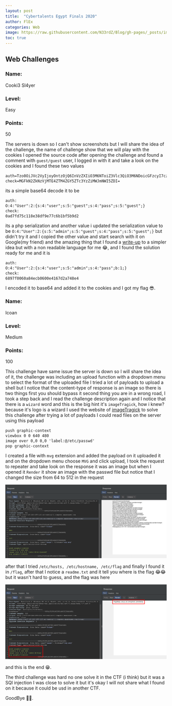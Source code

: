 ```yaml
---
layout: post
title:  "Cybertalents Egypt Finals 2020"
author: FlEx
categories: Web
image: https://raw.githubusercontent.com/N33rdZ/Blog/gh-pages/_posts/images/Key-Validate/bg-cy-ctf.jpg
toc: true
---
```


## Web Challenges

### Name:
Cooki3 Sl4yer
### Level:
Easy
### Points: 
50

The servers is down so I can't show screenshots but I will share the idea of the challenge, the name of challenge show that we will play with the cookies
I opened the source code after opening the challenge and found a comment with `guest/guest` user, I logged in with it and take a look on the cookies and I found these two values
```
auth=Tzo0OiJVc2VyIjoyOntzOjQ6InVzZXIiO3M6NToiZ3Vlc3QiO3M6NDoicGFzcyI7czo1OiJndWVzdCI7fQ==
check=MGFkN2ZkNzVjMTE4ZTM4ZGY5ZTc3YzZiMWJmNWI5ZDI=
```
its a simple base64 decode it to be
```
auth:
O:4:"User":2:{s:4:"user";s:5:"guest";s:4:"pass";s:5:"guest";}
check:
0ad7fd75c118e38df9e77c6b1bf5b9d2
```
its a php serialization and another value i updated the serialization value to be `O:4:"User":2:{s:5:"admin";s:5:"guest";s:4:"pass";s:5:"guest";}` but didn't try it
and I copied the other value and start search with it on Google(my friend) and the amazing thing that I found a [write-up](https://trthien.wordpress.com/) to a simpler idea but with a non readable language
for me 😂, and I found the solution ready for me and it is
```
auth:
O:4:"User":2:{s:4:"user";s:5:"admin";s:4:"pass";b:1;}
check:
6897f0060a84ecb0600e4167d2a748e4
```
I encoded it to base64 and added it to the cookies and  I got my flag 😎.



### Name:
Icoan
### Level:
Medium
### Points: 
100

This challenge have same issue the server is down so I will share the idea of it, the challenge was including an upload function with a dropdown menu to select the format
of the uploaded file I tried a lot of payloads to upload a shell but I notice that the content-type of response is an image so there is two things first you should bypass it
second thing you are in a wrong road, I took a step back and I read the challenge description again and I notice that there is a `wizard` word and this is the big hint
it's `imageTragick`, how i knew? because it's logo is a wizard I used the website of [imageTragick](https://imagetragick.com/) to solve this challenge after trying a lot
of payloads I could read files on the server using this payload
```
push graphic-context
viewbox 0 0 640 480
image over 0,0 0,0 'label:@/etc/passwd'
pop graphic-context
```
I created a file with `mvg` extension and added the payload on it uploaded it and on the dropdown menu choose `MVG` and click upload, I took the request to repeater
and take look on the response it was an image but when I opened it `Render` it show an image with the passwd file but notice that I changed the size from 64 to 512 in the request

![1](https://raw.githubusercontent.com/N33rdZ/Blog/gh-pages/_posts/images/Key-Validate/psswd.png)

after that I tried `/etc/hosts, /etc/hostname, /etc/flag` and finally I found it in `/flag`, after that I notice a `readme.txt` and it tell you where is the flag 😂😂
but it wasn't hard to guess, and the flag was here

![2](https://raw.githubusercontent.com/N33rdZ/Blog/gh-pages/_posts/images/Key-Validate/flag.png)

and this is the end 😁.

The third challenge was hard no one solve it in the CTF (i think) but it was a SQl injection I was close to solve it but it's okay I will not share what I found on it
because it could be usd in another CTF.

GoodBye 👋👋.
